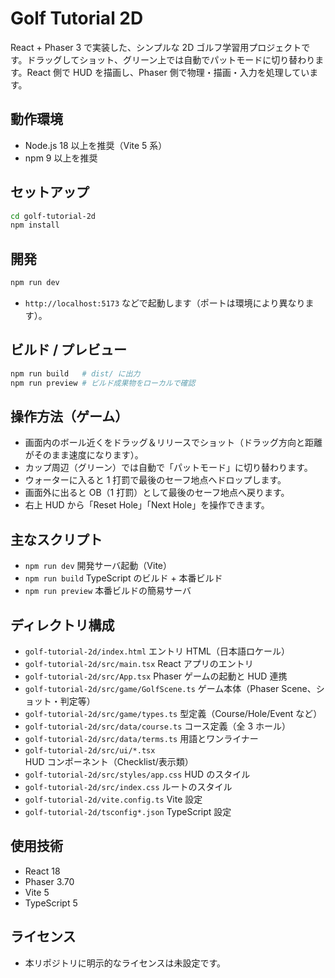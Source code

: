 # Golf Tutorial 2D

React + Phaser 3 で実装した、シンプルな 2D ゴルフ学習用プロジェクトです。ドラッグしてショット、グリーン上では自動でパットモードに切り替わります。React 側で HUD を描画し、Phaser 側で物理・描画・入力を処理しています。

## 動作環境
- Node.js 18 以上を推奨（Vite 5 系）
- npm 9 以上を推奨

## セットアップ
```bash
cd golf-tutorial-2d
npm install
```

## 開発
```bash
npm run dev
```
- `http://localhost:5173` などで起動します（ポートは環境により異なります）。

## ビルド / プレビュー
```bash
npm run build   # dist/ に出力
npm run preview # ビルド成果物をローカルで確認
```

## 操作方法（ゲーム）
- 画面内のボール近くをドラッグ＆リリースでショット（ドラッグ方向と距離がそのまま速度になります）。
- カップ周辺（グリーン）では自動で「パットモード」に切り替わります。
- ウォーターに入ると 1 打罰で最後のセーフ地点へドロップします。
- 画面外に出ると OB（1 打罰）として最後のセーフ地点へ戻ります。
- 右上 HUD から「Reset Hole」「Next Hole」を操作できます。

## 主なスクリプト
- `npm run dev` 開発サーバ起動（Vite）
- `npm run build` TypeScript のビルド + 本番ビルド
- `npm run preview` 本番ビルドの簡易サーバ

## ディレクトリ構成
- `golf-tutorial-2d/index.html` エントリ HTML（日本語ロケール）
- `golf-tutorial-2d/src/main.tsx` React アプリのエントリ
- `golf-tutorial-2d/src/App.tsx` Phaser ゲームの起動と HUD 連携
- `golf-tutorial-2d/src/game/GolfScene.ts` ゲーム本体（Phaser Scene、ショット・判定等）
- `golf-tutorial-2d/src/game/types.ts` 型定義（Course/Hole/Event など）
- `golf-tutorial-2d/src/data/course.ts` コース定義（全 3 ホール）
- `golf-tutorial-2d/src/data/terms.ts` 用語とワンライナー
- `golf-tutorial-2d/src/ui/*.tsx` HUD コンポーネント（Checklist/表示類）
- `golf-tutorial-2d/src/styles/app.css` HUD のスタイル
- `golf-tutorial-2d/src/index.css` ルートのスタイル
- `golf-tutorial-2d/vite.config.ts` Vite 設定
- `golf-tutorial-2d/tsconfig*.json` TypeScript 設定

## 使用技術
- React 18
- Phaser 3.70
- Vite 5
- TypeScript 5

## ライセンス
- 本リポジトリに明示的なライセンスは未設定です。
